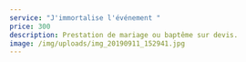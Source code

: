 ```yaml
---
service: "J'immortalise l'événement "
price: 300
description: Prestation de mariage ou baptême sur devis.
image: /img/uploads/img_20190911_152941.jpg
---
```

